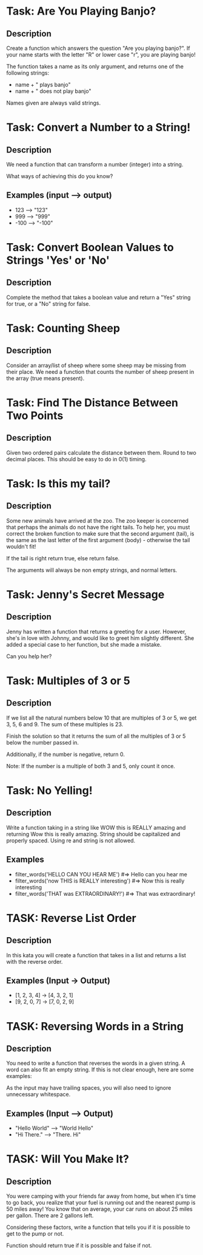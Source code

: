 # Task: Are You Playing Banjo?

## Description
Create a function which answers the question "Are you playing banjo?".
If your name starts with the letter "R" or lower case "r", you are playing banjo!

The function takes a name as its only argument, and returns one of the following strings:

- name + " plays banjo" 
- name + " does not play banjo"

Names given are always valid strings.


# Task: Convert a Number to a String!
## Description
We need a function that can transform a number (integer) into a string.

What ways of achieving this do you know?

## Examples (input --> output)
- 123  --> "123"
- 999  --> "999"
- -100 --> "-100"


# Task: Convert Boolean Values to Strings 'Yes' or 'No'

## Description
Complete the method that takes a boolean value and return a "Yes" string for true, or a "No" string for false.


# Task: Counting Sheep

## Description
Consider an array/list of sheep where some sheep may be missing from their place. We need a function that counts the number of sheep present in the array (true means present).


# Task: Find The Distance Between Two Points

## Description
Given two ordered pairs calculate the distance between them. Round to two decimal places. This should be easy to do in 0(1) timing.


# Task: Is this my tail?

## Description
Some new animals have arrived at the zoo. The zoo keeper is concerned that perhaps the animals do not have the right tails. To help her, you must correct the broken function to make sure that the second argument (tail), is the same as the last letter of the first argument (body) - otherwise the tail wouldn't fit!

If the tail is right return true, else return false.

The arguments will always be non empty strings, and normal letters.


# Task: Jenny's Secret Message

## Description
Jenny has written a function that returns a greeting for a user. However, she's in love with Johnny, and would like to greet him slightly different. She added a special case to her function, but she made a mistake.

Can you help her?


# Task: Multiples of 3 or 5

## Description
If we list all the natural numbers below 10 that are multiples of 3 or 5, we get 3, 5, 6 and 9. The sum of these multiples is 23.

Finish the solution so that it returns the sum of all the multiples of 3 or 5 below the number passed in.

Additionally, if the number is negative, return 0.

Note: If the number is a multiple of both 3 and 5, only count it once.


# Task: No Yelling!

## Description
Write a function taking in a string like WOW this is REALLY amazing and returning Wow this is really amazing. String should be capitalized and properly spaced. Using re and string is not allowed.

## Examples
- filter_words('HELLO CAN YOU HEAR ME') #=> Hello can you hear me
- filter_words('now THIS is REALLY interesting') #=> Now this is really interesting
- filter_words('THAT was EXTRAORDINARY!') #=> That was extraordinary!


# TASK: Reverse List Order

## Description
In this kata you will create a function that takes in a list and returns a list with the reverse order.

## Examples (Input -> Output)
- [1, 2, 3, 4]  -> [4, 3, 2, 1]
- [9, 2, 0, 7]  -> [7, 0, 2, 9]

# TASK: Reversing Words in a String

## Description
You need to write a function that reverses the words in a given string. A word can also fit an empty string. If this is not clear enough, here are some examples:

As the input may have trailing spaces, you will also need to ignore unnecessary whitespace.

## Examples (Input --> Output)
- "Hello World" --> "World Hello"
- "Hi There." --> "There. Hi"


# TASK: Will You Make It?

## Description
You were camping with your friends far away from home, but when it's time to go back, you realize that your fuel is running out and the nearest pump is 50 miles away! You know that on average, your car runs on about 25 miles per gallon. There are 2 gallons left.

Considering these factors, write a function that tells you if it is possible to get to the pump or not.

Function should return true if it is possible and false if not.

